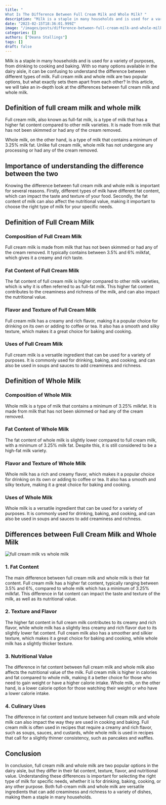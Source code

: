 ```yaml
---
title: "
What Is The Difference Between Full Cream Milk and Whole Milk? "
description: "Milk is a staple in many households and is used for a variety of purposes, from drinking to cooking and baking. With so many options available in the "
date: "2023-02-15T18:36:01.999Z"
image: "/images/posts/difference-between-full-cream-milk-and-whole-milk-780x450.jpg"
categories: []
authors: ["Deana Stallings"]
tags: []
draft: false
---
```


Milk is a staple in many households and is used for a variety of purposes, from drinking to cooking and baking. With so many options available in the dairy aisle, it can be confusing to understand the difference between different types of milk. Full cream milk and whole milk are two popular options, but what exactly sets them apart from each other? In this article, we will take an in-depth look at the differences between full cream milk and whole milk.

## Definition of full cream milk and whole milk

Full cream milk, also known as full-fat milk, is a type of milk that has a higher fat content compared to other milk varieties. It is made from milk that has not been skimmed or had any of the cream removed.

Whole milk, on the other hand, is a type of milk that contains a minimum of 3.25% milk fat. Unlike full cream milk, whole milk has not undergone any processing or had any of the cream removed.

## Importance of understanding the difference between the two

Knowing the difference between full cream milk and whole milk is important for several reasons. Firstly, different types of milk have different fat content, which can impact the taste and texture of your food. Secondly, the fat content of milk can also affect the nutritional value, making it important to choose the right type of milk for your specific needs.

## Definition of Full Cream Milk

### Composition of Full Cream Milk

Full cream milk is made from milk that has not been skimmed or had any of the cream removed. It typically contains between 3.5% and 6% milkfat, which gives it a creamy and rich taste.

### Fat Content of Full Cream Milk

The fat content of full cream milk is higher compared to other milk varieties, which is why it is often referred to as full-fat milk. This higher fat content contributes to the creaminess and richness of the milk, and can also impact the nutritional value.

### Flavor and Texture of Full Cream Milk

Full cream milk has a creamy and rich flavor, making it a popular choice for drinking on its own or adding to coffee or tea. It also has a smooth and silky texture, which makes it a great choice for baking and cooking.

### Uses of Full Cream Milk

Full cream milk is a versatile ingredient that can be used for a variety of purposes. It is commonly used for drinking, baking, and cooking, and can also be used in soups and sauces to add creaminess and richness.

## Definition of Whole Milk

### Composition of Whole Milk

Whole milk is a type of milk that contains a minimum of 3.25% milkfat. It is made from milk that has not been skimmed or had any of the cream removed.

### Fat Content of Whole Milk

The fat content of whole milk is slightly lower compared to full cream milk, with a minimum of 3.25% milk fat. Despite this, it is still considered to be a high-fat milk variety.

### Flavor and Texture of Whole Milk

Whole milk has a rich and creamy flavor, which makes it a popular choice for drinking on its own or adding to coffee or tea. It also has a smooth and silky texture, making it a great choice for baking and cooking.

### Uses of Whole Milk

Whole milk is a versatile ingredient that can be used for a variety of purposes. It is commonly used for drinking, baking, and cooking, and can also be used in soups and sauces to add creaminess and richness.

## Differences between Full Cream Milk and Whole Milk

![full cream milk vs whole milk](https://www.pdhre.org/wp-content/uploads/2023/02/full-cream-milk-vs-whole-milk.jpg)

### 1\. Fat Content

The main difference between full cream milk and whole milk is their fat content. Full cream milk has a higher fat content, typically ranging between 3.5% and 6%, compared to whole milk which has a minimum of 3.25% milkfat. This difference in fat content can impact the taste and texture of the milk, as well as its nutritional value.

### 2\. Texture and Flavor

The higher fat content in full cream milk contributes to its creamy and rich flavor, while whole milk has a slightly less creamy and rich flavor due to its slightly lower fat content. Full cream milk also has a smoother and silkier texture, which makes it a great choice for baking and cooking, while whole milk has a slightly thicker texture.

### 3\. Nutritional Value

The difference in fat content between full cream milk and whole milk also affects the nutritional value of the milk. Full cream milk is higher in calories and fat compared to whole milk, making it a better choice for those who need to gain weight or have a higher calorie intake. Whole milk, on the other hand, is a lower calorie option for those watching their weight or who have a lower calorie intake.

### 4\. Culinary Uses

The difference in fat content and texture between full cream milk and whole milk can also impact the way they are used in cooking and baking. Full cream milk is often used in recipes that require a creamy and rich flavor, such as soups, sauces, and custards, while whole milk is used in recipes that call for a slightly thinner consistency, such as pancakes and waffles.

## Conclusion

In conclusion, full cream milk and whole milk are two popular options in the dairy aisle, but they differ in their fat content, texture, flavor, and nutritional value. Understanding these differences is important for selecting the right type of milk for specific needs, whether it is for drinking, baking, cooking, or any other purpose. Both full-cream milk and whole milk are versatile ingredients that can add creaminess and richness to a variety of dishes, making them a staple in many households.